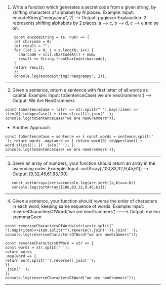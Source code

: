 1.  Write a function which generates a secret code from a given string, by shifting characters of alphabet by N places. Example:
    Input: encodeString("neogcamp", 2) ––> Output: pgqiecor
    Explanation: 2 represents shifting alphabets by 2 places. a –> c, b –> d, c –> e and so on.
```
    const encodeString = (s, num) => {
    let charcode = 0;
    let result = "";
    for (let i = 0; i < s.length; i++) {
      charcode = s[i].charCodeAt() + num;
      result += String.fromCharCode(charcode);
    }
    return result;
    };
    console.log(encodeString("neogcampy", 2));
 ```

---

2. Given a sentence, return a sentence with first letter of all words as capital.
   Example:
   Input: toSentenceCase('we are neoGrammers') ––> Output: We Are NeoGrammers

```
const toSentenceCase = (str) => str.split(" ").map((item) => item[0].toUpperCase() + item.slice(1)).join(' ');
console.log(toSentenceCase("we are neoGrammers"));
```

- Another Approach
 ```
const toSentenceCase = sentence => { const words = sentence.split(' '); return words .map(word => { return word[0].toUpperCase() + word.slice(1); }) .join(' '); };
console.log(toSentenceCase('we are neoGrammers'));
```

---

3. Given an array of numbers, your function should return an array in the ascending order.
   Example:
   Input: sortArray([100,83,32,9,45,61]) ––> Output: [9,32,45,61,83,100]
```
   const sortArray=(arr)=>console.log(arr.sort((a,b)=>a-b))
   console.log(sortArray([100,83,32,9,45,61]))
```

---

4.  Given a sentence, your function should reverse the order of characters in each word, keeping same sequence of words.
    Example:
    Input: reverseCharactersOfWord('we are neoGrammers') –––> Output: ew era sremmarGoen

```
const reversseCharactersOfWord=(str)=>str.split(" ").map((item)=>item.split("").reverse().join('')).join(' ');
console.log(reversseCharactersOfWord("we are neoGrammers"));

const reverseCharactersOfWord = str => {
const words = str.split(' ');
return words
.map(word => {
return word.split('').reverse().join('');
})
.join(' ');
};
console.log(reverseCharactersOfWord("we are neoGrammers"));
```

---
